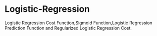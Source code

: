# Logistic-Regression
Logistic Regression Cost Function,Sigmoid Function,Logistic Regression Prediction Function and Regularized Logistic Regression Cost.
